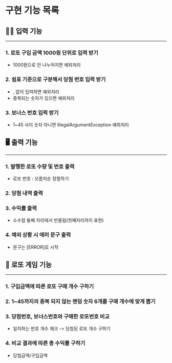 # 구현 기능 목록


## ✍🏻 입력 기능

---

### 1. 로또 구입 금액 1000원 단위로 입력 받기
- 1000원으로 안 나누어지면 예외처리
 
### 2. 쉼표 기준으로 구분해서 당첨 번호 입력 받기
- , 없이 입력하면 예외처리
- 중복되는 숫자가 있으면 예외처리

### 3. 보너스 번호 입력 받기
- 1~45 사이 숫자 아니면 IllegalArgumentException 예외처리

## 🖥️ 출력 기능

---

### 1. 발행한 로또 수량 및 번호 출력
- 로또 번호 : 오름차순 정렬하기

### 2. 당첨 내역 출력

### 3. 수익률 출력
- 소수점 둘째 자리에서 반올림(첫째자리까지 표현)

### 4. 예외 상황 시 에러 문구 출력
- 문구는 [ERROR]로 시작


## 🎫 로또 게임 기능

---

### 1. 구입금액에 따른 로또 구매 개수 구하기

### 2. 1~45까지의 중복 되지 않는 랜덤 숫자 6개를 구매 개수에 맞게 뽑기

### 3. 당첨번호, 보너스번호와 구매한 로또번호 비교
- 일치하는 번호 개수 체크 -> 당첨된 로또 개수 구하기

### 4. 비교 결과에 따른 총 수익률 구하기
- 당첨금액/구입금액


